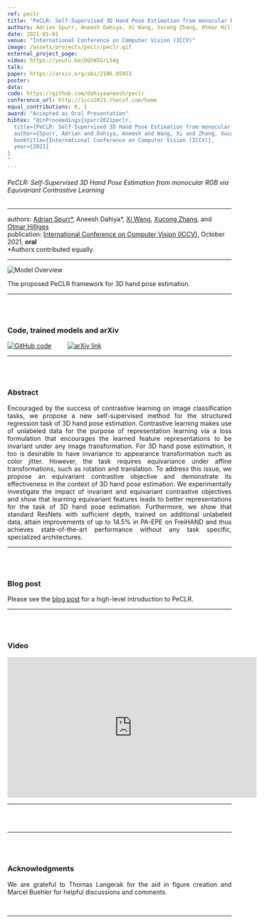 ```yaml
---
ref: peclr
title: "PeCLR: Self-Supervised 3D Hand Pose Estimation from monocular RGB via Equivariant Contrastive Learning"
authors: Adrian Spurr, Aneesh Dahiya, Xi Wang, Xucong Zhang, Otmar Hilliges
date: 2021-01-01
venue: "International Conference on Computer Vision (ICCV)"
image: /assets/projects/peclr/peclr.gif
external_project_page: 
video: https://youtu.be/DQtWIGrL54g
talk: 
paper: https://arxiv.org/abs/2106.05953
poster: 
data: 
code: https://github.com/dahiyaaneesh/peclr
conference_url: http://iccv2021.thecvf.com/home
equal_contributions: 0, 1
award: "Accepted as Oral Presentation"
bibtex: "@inProceedings{spurr2021peclr,
  title={PeCLR: Self-Supervised 3D Hand Pose Estimation from monocular RGB via Equivariant Contrastive Learning},
  author={Spurr, Adrian and Dahiya, Aneesh and Wang, Xi and Zhang, Xucong and Hilliges, Otmar},
  booktitle={International Conference on Computer Vision (ICCV)},
  year={2021}
}
"
---
```


<h6>PeCLR: Self-Supervised 3D Hand Pose Estimation from monocular RGB via Equivariant Contrastive Learning</h6>
<hr />

<div class="fullcol">
    <div class="teaser-info-projectpage">
            <span class="normalcap">authors:</span>
            <span class="authorcap">
                <nobr><a href="/people/spurra/" title="Adrian Spurr">Adrian Spurr*</a>, </nobr>
                <nobr> Aneesh Dahiya*, </nobr>
                <nobr><a href="/people/xiwang/" title="Xi Wang">Xi Wang</a>, </nobr>
                <nobr><a href="/people/zhang/" title="Xucong Zhang">Xucong Zhang</a>, </nobr>
		        and
                <nobr><a href="/people/hilliges/" title="Otmar Hilliges">Otmar Hilliges</a> </nobr>
            </span>
            <br/>
            <span class="normalcap"><nobr>publication: </nobr></span>
            <span class="authorcap">
                <a class="a-text-ext" href="http://iccv2021.thecvf.com/home" target="_blank" title="ICCV 2021">International Conference on Computer Vision (ICCV)</a>, October 2021, <b>oral</b>
                <br/>
                *Authors contributed equally.
            </span>
	<br/>
        <hr />
    </div>
</div>

<div class="fullcol">
    <img class="fullcol" src="<?php ait_root_dir();?>projects/2021/peclr/peclr.gif" alt="Model Overview" />
    <div class="fullcol">
        <p align="justify">
            <span class="figurecap">
            The proposed PeCLR framework for 3D hand pose estimation.
           </span>
        </p>
        <hr />
        <br/>
        <br/>
    </div>
</div>

<div class="fullcol">
    <h3>Code, trained models and arXiv</h3>
    <p align="justify">
<a href="https://github.com/dahiyaaneesh/peclr" title="GitHub Code"><img alt="GitHub code" src="<?php ait_root_dir();?>projects/2021/peclr/github_logo.png"></a>
&emsp;&emsp;
<a href="https://arxiv.org/abs/2106.05953" title="arXiv"><img alt="arXiv link" src="<?php ait_root_dir();?>projects/2021/peclr/arxiv-logo-small.png"></a>
<br/>
<hr />
    <br/>
    <br/>
</div>

<div class="fullcol">
    <h3>Abstract</h3>
    <p align="justify">
Encouraged by the success of contrastive learning on image classification tasks, we propose a new self-supervised method for the structured regression task of 3D hand pose estimation.
Contrastive learning makes use of unlabeled data for the purpose of representation learning via a loss formulation that encourages the learned feature representations to be invariant under any image transformation.
For 3D hand pose estimation, it too is desirable to have invariance to appearance transformation such as color jitter. 
However, the task requires equivariance under affine transformations, such as rotation and translation.
To address this issue, we propose an equivariant contrastive objective and demonstrate its effectiveness in the context of 3D hand pose estimation.
We experimentally investigate the impact of invariant and equivariant contrastive objectives and show that learning equivariant features leads to better representations for the task of 3D hand pose estimation. 
Furthermore, we show that standard ResNets with sufficient depth, trained on additional unlabeled data, attain improvements of up to 14.5% in PA-EPE on FreiHAND and thus achieves state-of-the-art performance without any task specific, specialized architectures.
<hr />
    <br/>
    <br/>
</div>


<div class="fullcol">
    <h3>Blog post</h3>
    <p align="justify">
Please see the <a href="https://eth-ait.medium.com/peclr-leverage-unlabeled-pose-data-with-pose-equivariant-contrastive-learning-2ca624083614">blog post</a> for a high-level introduction to PeCLR.
<hr />
    <br/>
    <br/>
</div>



<div class="fullcol">
<h3>Video</h3>
    <div class="video">
      <iframe width="560" height="315" src="https://www.youtube.com/embed/DQtWIGrL54g" frameborder="0" allow="accelerometer; autoplay; encrypted-media; gyroscope; picture-in-picture" allowfullscreen></iframe>
    </p>
    <hr />
    <br/>
    <br/>
</div>



<div class="fullcol">
<hr />
    <br/>
    <br/>
</div>


<div class="fullcol">
    <h3>Acknowledgments</h3>
    <p align="justify">
    We are grateful to Thomas Langerak for the aid in figure creation and Marcel Buehler for helpful discussions and comments.
    </p>
    <center>
    </center>
    <br/>
    <hr />
    <br/>
    <br/>
</div>

